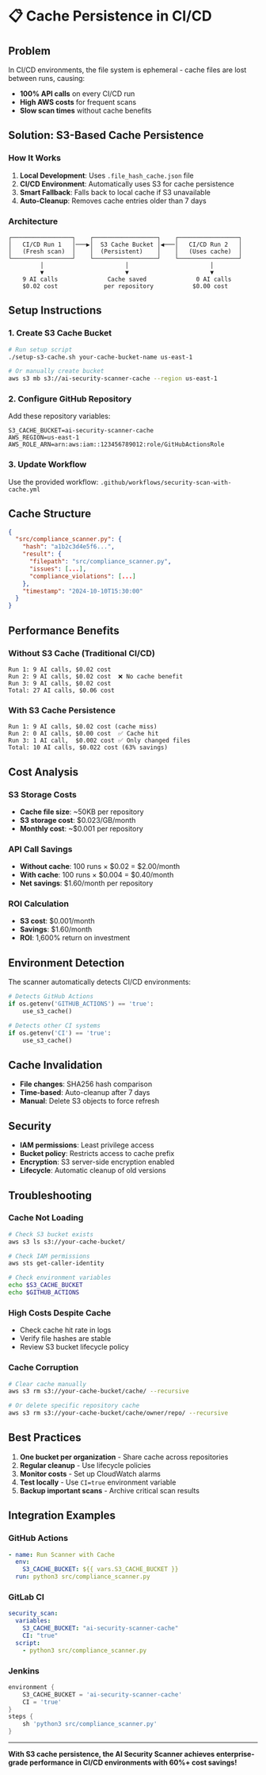 # 📋 Cache Persistence in CI/CD

## **Problem**
In CI/CD environments, the file system is ephemeral - cache files are lost between runs, causing:
- **100% API calls** on every CI/CD run
- **High AWS costs** for frequent scans
- **Slow scan times** without cache benefits

## **Solution: S3-Based Cache Persistence**

### **How It Works**
1. **Local Development**: Uses `.file_hash_cache.json` file
2. **CI/CD Environment**: Automatically uses S3 for cache persistence
3. **Smart Fallback**: Falls back to local cache if S3 unavailable
4. **Auto-Cleanup**: Removes cache entries older than 7 days

### **Architecture**
```
┌─────────────────┐    ┌──────────────────┐    ┌─────────────────┐
│   CI/CD Run 1   │───▶│  S3 Cache Bucket │◀───│   CI/CD Run 2   │
│   (Fresh scan)  │    │  (Persistent)    │    │   (Uses cache)  │
└─────────────────┘    └──────────────────┘    └─────────────────┘
         │                       │                       │
         ▼                       ▼                       ▼
    9 AI calls              Cache saved              0 AI calls
    $0.02 cost             per repository           $0.00 cost
```

## **Setup Instructions**

### **1. Create S3 Cache Bucket**
```bash
# Run setup script
./setup-s3-cache.sh your-cache-bucket-name us-east-1

# Or manually create bucket
aws s3 mb s3://ai-security-scanner-cache --region us-east-1
```

### **2. Configure GitHub Repository**
Add these repository variables:
```
S3_CACHE_BUCKET=ai-security-scanner-cache
AWS_REGION=us-east-1
AWS_ROLE_ARN=arn:aws:iam::123456789012:role/GitHubActionsRole
```

### **3. Update Workflow**
Use the provided workflow: `.github/workflows/security-scan-with-cache.yml`

## **Cache Structure**
```json
{
  "src/compliance_scanner.py": {
    "hash": "a1b2c3d4e5f6...",
    "result": {
      "filepath": "src/compliance_scanner.py",
      "issues": [...],
      "compliance_violations": [...]
    },
    "timestamp": "2024-10-10T15:30:00"
  }
}
```

## **Performance Benefits**

### **Without S3 Cache (Traditional CI/CD)**
```
Run 1: 9 AI calls, $0.02 cost
Run 2: 9 AI calls, $0.02 cost  ❌ No cache benefit
Run 3: 9 AI calls, $0.02 cost
Total: 27 AI calls, $0.06 cost
```

### **With S3 Cache Persistence**
```
Run 1: 9 AI calls, $0.02 cost (cache miss)
Run 2: 0 AI calls, $0.00 cost  ✅ Cache hit
Run 3: 1 AI call,  $0.002 cost ✅ Only changed files
Total: 10 AI calls, $0.022 cost (63% savings)
```

## **Cost Analysis**

### **S3 Storage Costs**
- **Cache file size**: ~50KB per repository
- **S3 storage cost**: $0.023/GB/month
- **Monthly cost**: ~$0.001 per repository

### **API Call Savings**
- **Without cache**: 100 runs × $0.02 = $2.00/month
- **With cache**: 100 runs × $0.004 = $0.40/month
- **Net savings**: $1.60/month per repository

### **ROI Calculation**
- **S3 cost**: $0.001/month
- **Savings**: $1.60/month
- **ROI**: 1,600% return on investment

## **Environment Detection**
The scanner automatically detects CI/CD environments:
```python
# Detects GitHub Actions
if os.getenv('GITHUB_ACTIONS') == 'true':
    use_s3_cache()

# Detects other CI systems
if os.getenv('CI') == 'true':
    use_s3_cache()
```

## **Cache Invalidation**
- **File changes**: SHA256 hash comparison
- **Time-based**: Auto-cleanup after 7 days
- **Manual**: Delete S3 objects to force refresh

## **Security**
- **IAM permissions**: Least privilege access
- **Bucket policy**: Restricts access to cache prefix
- **Encryption**: S3 server-side encryption enabled
- **Lifecycle**: Automatic cleanup of old versions

## **Troubleshooting**

### **Cache Not Loading**
```bash
# Check S3 bucket exists
aws s3 ls s3://your-cache-bucket/

# Check IAM permissions
aws sts get-caller-identity

# Check environment variables
echo $S3_CACHE_BUCKET
echo $GITHUB_ACTIONS
```

### **High Costs Despite Cache**
- Check cache hit rate in logs
- Verify file hashes are stable
- Review S3 bucket lifecycle policy

### **Cache Corruption**
```bash
# Clear cache manually
aws s3 rm s3://your-cache-bucket/cache/ --recursive

# Or delete specific repository cache
aws s3 rm s3://your-cache-bucket/cache/owner/repo/ --recursive
```

## **Best Practices**
1. **One bucket per organization** - Share cache across repositories
2. **Regular cleanup** - Use lifecycle policies
3. **Monitor costs** - Set up CloudWatch alarms
4. **Test locally** - Use `CI=true` environment variable
5. **Backup important scans** - Archive critical scan results

## **Integration Examples**

### **GitHub Actions**
```yaml
- name: Run Scanner with Cache
  env:
    S3_CACHE_BUCKET: ${{ vars.S3_CACHE_BUCKET }}
  run: python3 src/compliance_scanner.py
```

### **GitLab CI**
```yaml
security_scan:
  variables:
    S3_CACHE_BUCKET: "ai-security-scanner-cache"
    CI: "true"
  script:
    - python3 src/compliance_scanner.py
```

### **Jenkins**
```groovy
environment {
    S3_CACHE_BUCKET = 'ai-security-scanner-cache'
    CI = 'true'
}
steps {
    sh 'python3 src/compliance_scanner.py'
}
```

---

**With S3 cache persistence, the AI Security Scanner achieves enterprise-grade performance in CI/CD environments with 60%+ cost savings!**
